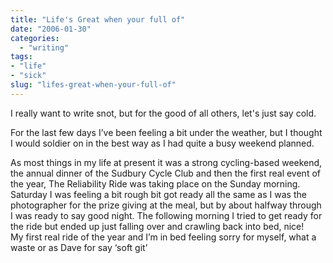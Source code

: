 ```yaml
---
title: "Life's Great when your full of"
date: "2006-01-30"
categories: 
  - "writing"
tags:
- "life"
- "sick"
slug: "lifes-great-when-your-full-of"
---
```


I really want to write snot, but for the good of all others, let's just say cold.

For the last few days I’ve been feeling a bit under the weather, but I thought I would soldier on in the best way as I had quite a busy weekend planned.

As most things in my life at present it was a strong cycling-based weekend, the annual dinner of the Sudbury Cycle Club and then the first real event of the year, The Reliability Ride was taking place on the Sunday morning.  
Saturday I was feeling a bit rough bit got ready all the same as I was the photographer for the prize giving at the meal, but by about halfway through I was ready to say good night. The following morning I tried to get ready for the ride but ended up just falling over and crawling back into bed, nice!  
My first real ride of the year and I’m in bed feeling sorry for myself, what a waste or as Dave for say ‘soft git’
